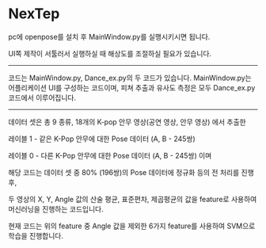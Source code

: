 # NexTep

pc에 openpose를 설치 후 MainWindow.py를 실행시키시면 됩니다.

UI쪽 제작이 서툴러서 실행하실 때 해상도를 조절하실 필요가 있습니다.

---------------------------------------------------------

코드는 MainWindow.py, Dance_ex.py의 두 코드가 있습니다. MainWindow.py는 어플리케이션 UI를 구성하는 코드이며, 피쳐 추출과 유사도 측정은 모두 Dance_ex.py 코드에서 이루어집니다.

----------------------------------------------------------

데이터 셋은 총 9 종류, 18개의 K-pop 안무 영상(공연 영상, 안무 영상) 에서 추출한 

레이블 1 - 같은 K-Pop 안무에 대한 Pose 데이터 (A, B - 245쌍)

레이블 0 - 다른 K-Pop 안무에 대한 Pose 데이터 (A, B - 245쌍) 이며


해당 코드는 데이터 셋 중 80% (196쌍)의 Pose 데이터에 정규화 등의 전 처리를 진행 후,

두 영상의 X, Y, Angle 값의 산술 평균, 표준편차, 제곱평균의 값을 feature로 사용하여 머신러닝을 진행하는 코드입니다.


현재 코드는 위의 feature 중 Angle 값을 제외한 6가지 feature를 사용하여 SVM으로 학습을 진행합니다. 


